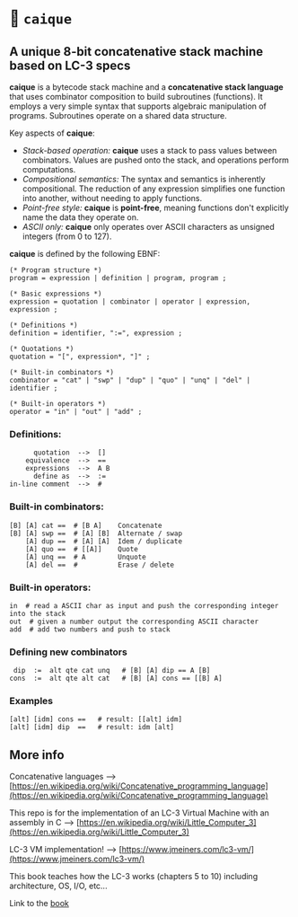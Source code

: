 # 🦜 `caique`

## A unique 8-bit concatenative stack machine based on LC-3 specs
**caique** is a bytecode stack machine and a **concatenative stack language** that uses combinator composition to build subroutines (functions). It employs a very simple syntax that supports algebraic manipulation of programs. Subroutines operate on a shared data structure.

Key aspects of **caique**:
*   *Stack-based operation:* **caique** uses a stack to pass values between combinators. Values are pushed onto the stack, and operations perform computations.
*   *Compositional semantics:* The syntax and semantics is inherently compositional. The reduction of any expression simplifies one function into another, without needing to apply functions.
*   *Point-free style:* **caique** is **point-free**, meaning functions don't explicitly name the data they operate on.
*   *ASCII only:* **caique** only operates over ASCII characters as unsigned integers (from 0 to 127).

**caique** is defined by the following EBNF:

```EBNF
(* Program structure *)
program = expression | definition | program, program ;

(* Basic expressions *)
expression = quotation | combinator | operator | expression, expression ;

(* Definitions *)
definition = identifier, ":=", expression ;

(* Quotations *)
quotation = "[", expression*, "]" ;

(* Built-in combinators *)
combinator = "cat" | "swp" | "dup" | "quo" | "unq" | "del" | identifier ;

(* Built-in operators *)
operator = "in" | "out" | "add" ;
```


### Definitions:
```
      quotation  -->  []
    equivalence  -->  ==
    expressions  -->  A B
      define as  -->  :=
in-line comment  -->  #
```

### Built-in combinators:

```
[B] [A] cat ==  # [B A]    Concatenate
[B] [A] swp ==  # [A] [B]  Alternate / swap
    [A] dup ==  # [A] [A]  Idem / duplicate
    [A] quo ==  # [[A]]    Quote
    [A] unq ==  # A        Unquote
    [A] del ==  #          Erase / delete
```

### Built-in operators:

```
in  # read a ASCII char as input and push the corresponding integer into the stack
out  # given a number output the corresponding ASCII character
add  # add two numbers and push to stack
```

### Defining new combinators

```
 dip  :=  alt qte cat unq   # [B] [A] dip == A [B]
cons  :=  alt qte alt cat   # [B] [A] cons == [[B] A]    
```

### Examples

```
[alt] [idm] cons ==   # result: [[alt] idm]
[alt] [idm] dip  ==   # result: idm [alt]
```

## More info

Concatenative languages --> [https://en.wikipedia.org/wiki/Concatenative_programming_language](https://en.wikipedia.org/wiki/Concatenative_programming_language)

This repo is for the implementation of an LC-3 Virtual Machine with an assembly in C --> [https://en.wikipedia.org/wiki/Little_Computer_3](https://en.wikipedia.org/wiki/Little_Computer_3)

LC-3 VM implementation! --> [https://www.jmeiners.com/lc3-vm/](https://www.jmeiners.com/lc3-vm/)

This book teaches how the LC-3 works (chapters 5 to 10) including architecture, OS, I/O, etc...

Link to the [book](https://www.amazon.com/Introduction-Computing-Systems-Gates-Beyond-dp-1260150534/dp/1260150534/ref=dp_ob_title_bk)

